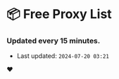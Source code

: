 # :package: Free Proxy List
### Updated every 15 minutes.

- Last updated: `2024-07-20 03:21`

:heart:
